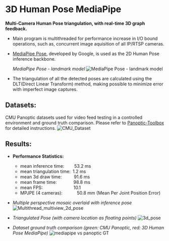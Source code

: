 # 3D Human Pose MediaPipe
**Multi-Camera Human Pose triangulation, with real-time 3D graph feedback.**

- Main program is multithreaded for performance increase in I/O bound operations, such as, concurrent image aquisition of all IP/RTSP cameras.

- [MediaPipe Pose](https://developers.google.com/mediapipe/solutions/vision/pose_landmarker), developed by Google, is used as the 2D Human Pose inference backbone.

  *MediaPipe Pose - landmark model*
  ![MediaPipe Pose - landmark model](https://github.com/Yuri-Vlasqz/3D_Human_Pose_MediaPipe/assets/106136458/cc737d53-a247-4f00-8c1a-7e4a673b8db2)

- The triangulation of all the detected poses are calculated using the DLT(Direct Linear Transform) method, making possible to minimize error with imperfect image captures.


## Datasets:
CMU Panoptic datasets used for video feed testing in a controlled environment and ground truth comparison. Please refer to [Panoptic-Toolbox](https://github.com/CMU-Perceptual-Computing-Lab/panoptic-toolbox.git) for detailed instructions.
![CMU_Dataset](https://github.com/Yuri-Vlasqz/3D_Human_Pose_MediaPipe/assets/106136458/f706f27e-6f11-410b-952a-cdf9ff1f8587)


## Results:
- **Performance Statistics:**
  - mean inference time:&emsp;&emsp;&nbsp;53.2 ms
  - mean triangulation time:&ensp;1.2 ms
  - mean 3d draw time:&emsp;&emsp;&ensp;&nbsp;91.6 ms
  - mean frame time:&emsp;&emsp;&emsp;&ensp;&nbsp;98.8 ms
  - mean FPS:&emsp;&emsp;&emsp;&emsp;&emsp;&emsp;&emsp;10.1
  - MPJPE (4 cameras):&emsp;&emsp;&emsp;&nbsp;50.8 mm (Mean Per Joint Position Error)



- *Multiple perspective mosaic overlaid with inference pose*
![Multithread_multiview_2d_pose](https://github.com/Yuri-Vlasqz/3D_Human_Pose_MediaPipe/assets/106136458/f3533641-1146-4cf5-9a9d-ee9de5413e70)



- *Triangulated Pose (with camera location as floating points)*
![3d_pose](https://github.com/Yuri-Vlasqz/3D_Human_Pose_MediaPipe/assets/106136458/8a1ed460-469b-4980-a08d-5f4948bbb614)


- *Dataset ground truth comparison (green: CMU Panoptic, red: 3D Human Pose MediaPipe)*
![mediapipe vs panoptic GT](https://github.com/Yuri-Vlasqz/3D_Human_Pose_MediaPipe/assets/106136458/ce239b2a-0c71-4ef6-859b-b081271c1084)


